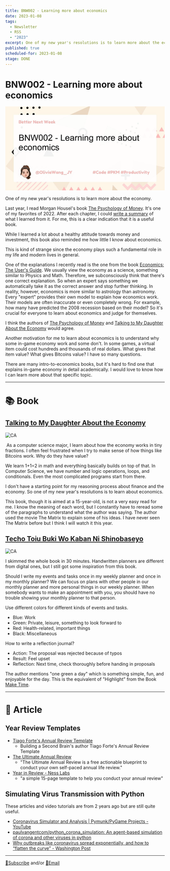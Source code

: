 ```yaml
---
title: BNW002 - Learning more about economics
date: 2023-01-08
tags:
  - Newsletter
  - RSS
  - "2023"
excerpt: One of my new year's resolutions is to learn more about the economy. Here's why and what I'm reading.
published: true
scheduled-for: 2023-01-08
stage: DONE
---
```


# BNW002 - Learning more about economics

<img class="hero_image" src="./Blog/BNW002 - Learning more about economics/seo.png"></img>

One of my new year's resolutions is to learn more about the economy. 

Last year, I read Morgan Housel's book [The Psychology of Money](https://amzn.to/3VOIFdi). It's one of my favorites of 2022. After each chapter, I could [write a summary](https://medium.com/p/81186dd46301) of what I learned from it. For me, this is a clear indication that it is a useful book.

While I learned a lot about a healthy attitude towards money and investment, this book also reminded me how little I know about economics. 

This is kind of strange since the economy plays such a fundamental role in my life and modern lives in general. 

One of the explanations I recently read is the one from the book [Economics: The User's Guide](https://amzn.to/3Znv53u). We usually view the economy as a science, something similar to Physics and Math. Therefore, we subconsciously think that there's one correct explanation. So when an expert says something we automatically take it as the correct answer and stop further thinking. In reality, however, economics is more similar to astrology than astronomy. Every "expert" provides their own model to explain how economics work. Their models are often inaccurate or even completely wrong. For example, how many have predicted the 2008 recession based on their model? So it's crucial for everyone to learn about economics and judge for themselves.  

I think the authors of  [The Psychology of Money](https://amzn.to/3VOIFdi) and [Talking to My Daughter About the Economy](https://amzn.to/3ijVmPD) would agree.

Another motivation for me to learn about economics is to understand why some in-game economy work and some don't. In some games, a virtual item could cost hundreds and thousands of real dollars. What gives that item value? What gives Bitcoins value? I have so many questions.

There are many intro-to-economics books, but it's hard to find one that explains in-game economy in detail academically. I would love to know how I can learn more about that specific topic.


---

# 📚 Book

## [Talking to My Daughter About the Economy](https://amzn.to/3ijVmPD) 

![CA](https://m.media-amazon.com/images/I/41O6auRy6CL._SY291_BO1,204,203,200_QL40_FMwebp_.jpg)

![]()
As a computer science major, I learn about how the economy works in tiny fractions. I often feel frustrated when I try to make sense of how things like Bitcoins work. Why do they have value? 

We learn 1+1=2 in math and everything basically builds on top of that. In Computer Science, we have number and logic operations, loops, and conditionals. Even the most complicated programs start from there. 

I don't have a starting point for my reasoning process about finance and the economy. So one of my new year's resolutions is to learn about economics. 

This book, though it is aimed at a 15-year-old, is not a very easy read for me. I know the meaning of each word, but I constantly have to reread some of the paragraphs to understand what the author was saying. The author used the movie The Matrix to explain some of his ideas. I have never seen The Matrix before but I think I will watch it this year.

## [Techo Toiu Buki Wo Kaban Ni Shinobaseyo](https://amzn.to/3ZfNH5y) 

![CA](https://m.media-amazon.com/images/P/4046000333.01._SCLZZZZZZZ_SX500_.jpg)

I skimmed the whole book in 30 minutes. Handwritten planners are different from digital ones, but I still got some inspiration from this book.

Should I write my events and tasks once in my weekly planner and once in my monthly planner? We can focus on plans with other people in our monthly planner and more personal things in our weekly planner. When somebody wants to make an appointment with you, you should have no trouble showing your monthly planner to that person.

Use different colors for different kinds of events and tasks. 
- Blue: Work
- Green: Private, leisure, something to look forward to
- Red: Health-related, important things
- Black: Miscellaneous

How to write a reflection journal?
- Action: The proposal was rejected because of typos
- Result: Feel upset
- Reflection: Next time, check thoroughly before handing in proposals

The author mentions "one green a day" which is something simple, fun, and enjoyable for the day. This is the equivalent of "Highlight" from the Book [Make Time](https://amzn.to/3QhV7kJ).


---

# 🔖 Article

## Year Review Templates

- [Tiago Forte's Annual Review Template](https://docs.google.com/document/d/14TmZZgayDksmkprabos1b6JvfLn_xeiq6Wg7BrlCPGM/copy?ck_subscriber_id=1787900805?source=oliwang_betternextweek)
	- Building a Second Brain's author Tiago Forte's Annual Review Template
- [The Ultimate Annual Review](https://www.annualreview.life/?source=oliwang_betternextweek)
	- "The Ultimate Annual Review is a free actionable blueprint to conduct your own self-paced annual life review."
- [Year in Review - Ness Labs](https://nesslabs.com/year-in-review?source=oliwang_betternextweek)
	- "a simple 15-page template to help you conduct your annual review"

## Simulating Virus Transmission with Python

These articles and video tutorials are from 2 years ago but are still quite useful. 

- [Coronavirus Simulator and Analysis | Pymunk/PyGame Projects - YouTube](https://www.youtube.com/watch?v=yJK5J8a7NFs?source=oliwang_betternextweek)
- [paulvangentcom/python_corona_simulation: An agent-based simulation of corona and other viruses in python](https://github.com/paulvangentcom/python_corona_simulation?source=oliwang_betternextweek)
- [Why outbreaks like coronavirus spread exponentially, and how to “flatten the curve” - Washington Post](https://www.washingtonpost.com/graphics/2020/world/corona-simulator/?source=oliwang_betternextweek)

---

[💌Subscribe](https://tinyletter.com/oliwang) and/or [📧Email](mailto:betternextweek.bnw@gmail.com)
